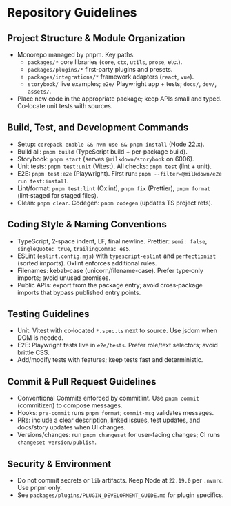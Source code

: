 # Repository Guidelines

## Project Structure & Module Organization

- Monorepo managed by pnpm. Key paths:
  - `packages/*` core libraries (`core`, `ctx`, `utils`, `prose`, etc.).
  - `packages/plugins/*` first‑party plugins and presets.
  - `packages/integrations/*` framework adapters (`react`, `vue`).
  - `storybook/` live examples; `e2e/` Playwright app + tests; `docs/`, `dev/`, `assets/`.
- Place new code in the appropriate package; keep APIs small and typed. Co‑locate unit tests with sources.

## Build, Test, and Development Commands

- Setup: `corepack enable && nvm use && pnpm install` (Node 22.x).
- Build all: `pnpm build` (TypeScript build + per‑package build).
- Storybook: `pnpm start` (serves `@milkdown/storybook` on 6006).
- Unit tests: `pnpm test:unit` (Vitest). All checks: `pnpm test` (lint + unit).
- E2E: `pnpm test:e2e` (Playwright). First run: `pnpm --filter=@milkdown/e2e run test:install`.
- Lint/format: `pnpm test:lint` (Oxlint), `pnpm fix` (Prettier), `pnpm format` (lint‑staged for staged files).
- Clean: `pnpm clear`. Codegen: `pnpm codegen` (updates TS project refs).

## Coding Style & Naming Conventions

- TypeScript, 2‑space indent, LF, final newline. Prettier: `semi: false`, `singleQuote: true`, `trailingComma: es5`.
- ESLint (`eslint.config.mjs`) with `typescript-eslint` and `perfectionist` (sorted imports). Oxlint enforces additional rules.
- Filenames: kebab‑case (unicorn/filename-case). Prefer type‑only imports; avoid unused promises.
- Public APIs: export from the package entry; avoid cross‑package imports that bypass published entry points.

## Testing Guidelines

- Unit: Vitest with co‑located `*.spec.ts` next to source. Use jsdom when DOM is needed.
- E2E: Playwright tests live in `e2e/tests`. Prefer role/text selectors; avoid brittle CSS.
- Add/modify tests with features; keep tests fast and deterministic.

## Commit & Pull Request Guidelines

- Conventional Commits enforced by commitlint. Use `pnpm commit` (commitizen) to compose messages.
- Hooks: `pre-commit` runs `pnpm format`; `commit-msg` validates messages.
- PRs: include a clear description, linked issues, test updates, and docs/story updates when UI changes.
- Versions/changes: run `pnpm changeset` for user‑facing changes; CI runs `changeset version/publish`.

## Security & Environment

- Do not commit secrets or `lib` artifacts. Keep Node at `22.19.0` per `.nvmrc`. Use pnpm only.
- See `packages/plugins/PLUGIN_DEVELOPMENT_GUIDE.md` for plugin specifics.
